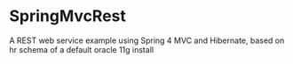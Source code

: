 # SpringMvcRest
A REST web service example using Spring 4 MVC  and Hibernate, based on hr schema of a default oracle 11g install
